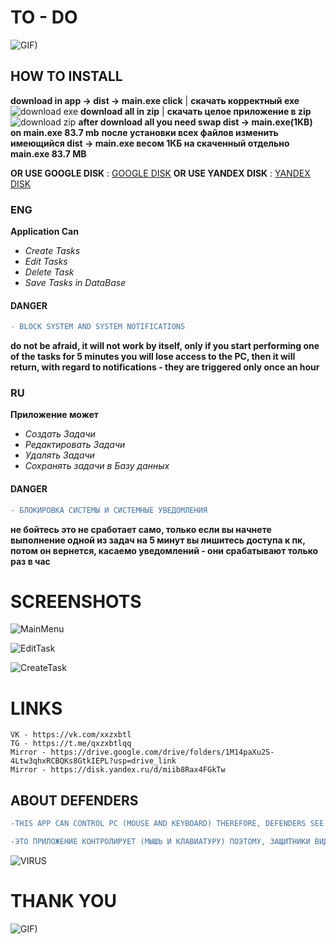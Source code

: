 # TO - DO 
![GIF)](https://media1.tenor.com/m/kyYaip_ibBoAAAAC/anime-silly.gif)
## HOW TO INSTALL
__download in app -> dist -> main.exe click__ | __скачать корректный exe__ 
![download exe](https://downloader.disk.yandex.ru/preview/3373a05ba21889bc149f3d0167b76eae4714e80cbeaf72fac6a40c0e85c33786/666f7a17/K5Qy111g3v0KUU5KbUEP9CPWt_XI7FYqic7ojd1zDA6QDkPswdhM9BJ3GbxTJ140032Im-OF34yrG42XLWekgA%3D%3D?uid=0&filename=Bg-t5MBpOuM.jpg&disposition=inline&hash=&limit=0&content_type=image%2Fjpeg&owner_uid=0&tknv=v2&size=2048x2048)
__download all in zip__ | __скачать целое приложение в zip__
![download zip](https://downloader.disk.yandex.ru/preview/5edae53a8f4a03bf91645383372e572d1fa5a2beecfa055d2b803155015a2906/666f7acf/XN1plG2iuCRZXi8x283oHv1kkEMBFlskitgCGqB_NmtYBnTjcHTht6p6xD2gxrf07sToE3-methyDU8sDBxMyw%3D%3D?uid=0&filename=iqeTryvMSgE.jpg&disposition=inline&hash=&limit=0&content_type=image%2Fjpeg&owner_uid=0&tknv=v2&size=2048x2048)
__after download all you need swap dist -> main.exe(1KB) on main.exe 83.7 mb__ 
__после установки всех файлов изменить имеющийся dist -> main.exe весом 1КБ на скаченный отдельно main.exe 83.7 MB__


__OR USE GOOGLE DISK__ : [GOOGLE DISK](https://drive.google.com/drive/folders/1M14paXu2S-4Ltw3qhxRCBQKs8GtkIEPL?usp=drive_link)
__OR USE YANDEX DISK__ : [YANDEX DISK](https://disk.yandex.ru/d/miib8Rax4FGkTw)

### ENG
 __Application Can__
+ _Create Tasks_
+ _Edit Tasks_
+ _Delete Task_
+ _Save Tasks in DataBase_
#### DANGER
```diff
- BLOCK SYSTEM AND SYSTEM NOTIFICATIONS
```
__do not be afraid, it will not work by itself, only if you start performing one of the tasks for 5 minutes you will lose access to the PC, then it will return, with regard to notifications - they are triggered only once an hour__

### RU
__Приложение может__

+ _Создать Задачи_
+ _Редактировать Задачи_
+ _Удалять Задачи_
+ _Сохранять задачи в Базу данных_
#### DANGER
```diff
- БЛОКИРОВКА СИСТЕМЫ И СИСТЕМНЫЕ УВЕДОМЛЕНИЯ
```
__не бойтесь это не сработает само, только если вы начнете выполнение одной из задач на 5 минут вы лишитесь доступа к пк, потом он вернется, касаемо уведомлений - они срабатывают только раз в час__


#   SCREENSHOTS
![MainMenu](https://downloader.disk.yandex.ru/preview/4dff11fab8ee7d76b0dd92c7e317846a0ee473fc13d9602f359d078f1a2a2ab3/666f7511/7UcFUveunguPiNV83hxinW4ZvrXq6lbfusXl8T55xEztJA5EMK_NWMKkz-afJy8PJcP_W3TyGq888yrM3L4bSA%3D%3D?uid=0&filename=9NekgTP-zVs.jpg&disposition=inline&hash=&limit=0&content_type=image%2Fjpeg&owner_uid=0&tknv=v2&size=2048x2048)

![EditTask](https://downloader.disk.yandex.ru/preview/3ddc1f23d8522128925f194843518f671d78b0f655a7454f892f0ac011763259/6677589f/89R6vv9OJw7kv7eYjZvvfW4ZvrXq6lbfusXl8T55xEzNMO1MckpmicTSZfYZ70ovqOEJiHQXKHevL1FkHOh-vw%3D%3D?uid=0&filename=showtaskedits.jpg&disposition=inline&hash=&limit=0&content_type=image%2Fjpeg&owner_uid=0&tknv=v2&size=2048x2048)

![CreateTask](https://downloader.disk.yandex.ru/preview/23ae75c3953a28bee71c1015e44bae26b076000f985ddeba6273bd5c72ff6bc1/666f756a/kseEory4dr6eobMsATjY8m4ZvrXq6lbfusXl8T55xEw-8KTOUD5Id25a8CVaBb2XtTM0zSXp38D9BXrLB9QLTQ%3D%3D?uid=0&filename=createtask.jpg&disposition=inline&hash=&limit=0&content_type=image%2Fjpeg&owner_uid=0&tknv=v2&size=2048x2048)
#   LINKS
    VK - https://vk.com/xxzxbtl
    TG - https://t.me/qxzxbtlqq
    Mirror - https://drive.google.com/drive/folders/1M14paXu2S-4Ltw3qhxRCBQKs8GtkIEPL?usp=drive_link
    Mirror - https://disk.yandex.ru/d/miib8Rax4FGkTw

## ABOUT DEFENDERS
```diff
-THIS APP CAN CONTROL PC (MOUSE AND KEYBOARD) THEREFORE, DEFENDERS SEE IT AS A VIRUS, BUT THERE IS NOT A SINGLE MALWARE OR VIRUS IN IT.
```

```diff
-ЭТО ПРИЛОЖЕНИЕ КОНТРОЛИРУЕТ (МЫШЬ И КЛАВИАТУРУ) ПОЭТОМУ, ЗАЩИТНИКИ ВИДЯТ ЭТО КАК ВИРУС, НО В ЭТОЙ ПРОГРАММЕ НЕ СОДЕРЖИТЬСЯ НИОДНОГО ВИРУСА.
```

![VIRUS]([https://downloader.disk.yandex.ru/preview/48a46760018b4a41e3ca5df2e749bedc79149262741199cc56c8779960e6bd39/666fa619/cYgvIegFDbg4CuY5AGEOEw2uBpjiuiHwZAqHkLht-9M25KyVwwnQw4bRpIKXofcXZMD7ukYijqw8OkSNuys9zQ%3D%3D?uid=0&filename=e27uHRcubQk.jpg&disposition=inline&hash=&limit=0&content_type=image%2Fjpeg&owner_uid=0&tknv=v2&size=2048x2048](https://downloader.disk.yandex.ru/preview/8415efaf84af427a7f9ce38372e13d2129ffc0bd446e64c8b6cad49138c8b719/667762dc/cYgvIegFDbg4CuY5AGEOEw2uBpjiuiHwZAqHkLht-9M25KyVwwnQw4bRpIKXofcXZMD7ukYijqw8OkSNuys9zQ%3D%3D?uid=0&filename=e27uHRcubQk.jpg&disposition=inline&hash=&limit=0&content_type=image%2Fjpeg&owner_uid=0&tknv=v2&size=2048x2048))

# THANK YOU 
![GIF)](https://media1.tenor.com/m/Bt0TLtU1DusAAAAC/gatito-cat.gif)
